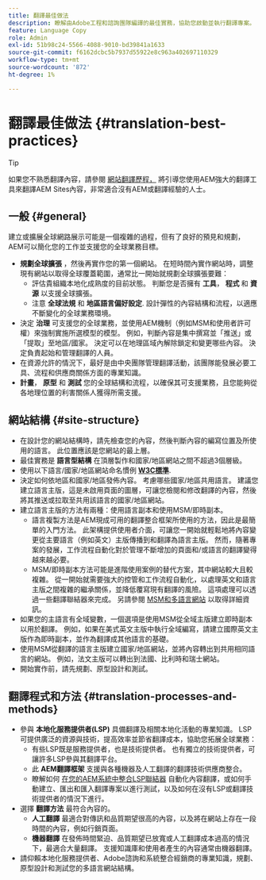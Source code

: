 ```yaml
---
title: 翻譯最佳做法
description: 瞭解由Adobe工程和諮詢團隊編譯的最佳實務，協助您啟動並執行翻譯專案。
feature: Language Copy
role: Admin
exl-id: 51b98c24-5566-4088-9010-bd39841a1633
source-git-commit: f6162dcbc5b7937d55922e8c963a402697110329
workflow-type: tm+mt
source-wordcount: '872'
ht-degree: 1%

---
```


# 翻譯最佳做法 {#translation-best-practices}

>[!TIP]
>
>如果您不熟悉翻譯內容，請參閱 [網站翻譯歷程，](/help/journey-sites/translation/overview.md) 將引導您使用AEM強大的翻譯工具來翻譯AEM Sites內容，非常適合沒有AEM或翻譯經驗的人士。

## 一般 {#general}

建立或擴展全球網路展示可能是一個複雜的過程，但有了良好的預見和規劃，AEM可以簡化您的工作並支援您的全球業務目標。

* **規劃全球擴張** ，然後再實作您的第一個網站。 在短時間內實作網站時，調整現有網站以取得全球覆蓋範圍，通常比一開始就規劃全球擴張要難：
   * 評估貴組織本地化成熟度的目前狀態。 判斷您是否擁有 **工具**， **程式** 和 **資源** 以支援全球擴張。
   * 注意 **全球法規** 和 **地區語言偏好設定**. 設計彈性的內容結構和流程，以適應不斷變化的全球業務環境。
* 決定 **治理** 可支援您的全球業務，並使用AEM機制（例如MSM和使用者許可權）來強制實施所選模型的模型。 例如，判斷內容是集中撰寫並「推送」或「提取」至地區/國家。 決定可以在地理區域內解除鎖定和變更哪些內容。 決定負責起始和管理翻譯的人員。
* 在資源允許的情況下，最好是由中央團隊管理翻譯活動，該團隊能發展必要工具、流程和供應商關係方面的專業知識。
* **計畫**， **原型** 和 **測試** 您的全球結構和流程，以確保其可支援業務，且您能夠從各地理位置的利害關係人獲得所需支援。

## 網站結構 {#site-structure}

* 在設計您的網站結構時，請先檢查您的內容，然後判斷內容的編寫位置及所使用的語言。 此位置應該是您網站的最上層。
* 最佳實務是 **語言型結構** 在頂層製作和國家/地區網站之間不超過3個層級。
* 使用以下語言/國家/地區網站命名慣例 **[W3C標準](/help/sites-cloud/authoring/page-editor/accessible-content.md)**.
* 決定如何依地區和國家/地區發佈內容。 考慮哪些國家/地區共用語言。 建議您建立語言主版，這是未啟用頁面的圖層，可讓您檢閱和修改翻譯的內容，然後將其推送或拉取至共用該語言的國家/地區網站。
* 建立語言主版的方法有兩種：使用語言副本和使用MSM/即時副本。
   * 語言複製方法是AEM現成可用的翻譯整合框架所使用的方法，因此是最簡單的入門方法。 此架構提供使用者介面，可讓您一開始就輕鬆地將內容變更從主要語言（例如英文）主版傳播到和翻譯為語言主版。 然而，隨著專案的發展，工作流程自動化對於管理不斷增加的頁面和/或語言的翻譯變得越來越必要。
   * MSM/即時副本方法可能是進階使用案例的替代方案，其中網站較大且較複雜。 從一開始就需要強大的控管和工作流程自動化，以處理英文和語言主版之間複雜的繼承關係，並降低覆寫現有翻譯的風險。 這項處理可以透過一些翻譯聯結器來完成。 另請參閱 [MSM和多語言網站](/help/sites-cloud/administering/msm/best-practices.md#msm-and-multilingual-websites) 以取得詳細資訊。
* 如果您的主語言有全域變數，一個選項是使用MSM從全域主版建立即時副本以用於翻譯。 例如，如果在美式英文主版中執行全域編寫，請建立國際英文主版作為即時副本，並作為翻譯成其他語言的基礎。
* 使用MSM從翻譯的語言主版建立國家/地區網站，並將內容轉出到共用相同語言的網站。 例如，法文主版可以轉出到法國、比利時和瑞士網站。
* 開始實作前，請先規劃、原型設計和測試。

## 翻譯程式和方法 {#translation-processes-and-methods}

* 參與 **本地化服務提供者(LSP)** 具備翻譯及相關本地化活動的專業知識。 LSP可提供廣泛的資源與技術，提高效率並節省翻譯成本，協助您拓展全球業務：
   * 有些LSP既是服務提供者，也是技術提供者。 也有獨立的技術提供者，可讓許多LSP參與其翻譯平台。
   * 此 **AEM翻譯框架** 支援與各種機器及人工翻譯的翻譯技術供應商整合。
   * 瞭解如何 [在您的AEM系統中整合LSP聯結器](integration-framework.md) 自動化內容翻譯，或如何手動建立、匯出和匯入翻譯專案以進行測試，以及如何在沒有LSP或翻譯技術提供者的情況下進行。
* 選擇 **翻譯方法** 最符合內容的。
   * **人工翻譯** 最適合對傳訊和品質期望很高的內容，以及將在網站上存在一段時間的內容，例如行銷頁面。
   * **機器翻譯** 在發佈時間緊迫、品質期望已放寬或人工翻譯成本過高的情況下，最適合大量翻譯。 支援知識庫和使用者產生的內容通常由機器翻譯。
* 請仰賴本地化服務提供者、Adobe諮詢和系統整合經銷商的專業知識，規劃、原型設計和測試您的多語言網站結構。
